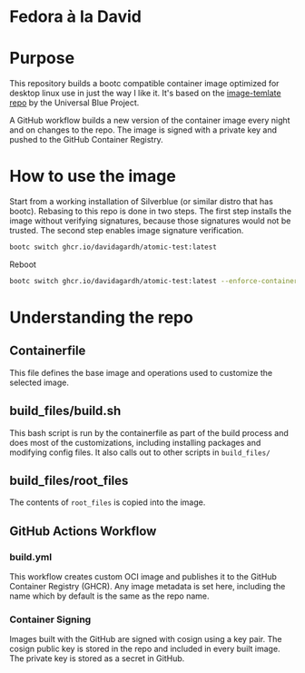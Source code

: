 # Fedora à la David

# Purpose

This repository builds a bootc compatible container image optimized for desktop linux use in just the way I like it. It's based on the [image-temlate repo](https://github.com/ublue-os/image-template) by the Universal Blue Project.

A GitHub workflow builds a new version of the container image every night and on changes to the repo. The image is signed with a private key and pushed to the GitHub Container Registry.

# How to use the image

Start from a working installation of Silverblue (or similar distro that has bootc). Rebasing to this repo is done in two steps. The first step installs the image without verifying signatures, because those signatures would not be trusted. The second step enables image signature verification.

```bash
bootc switch ghcr.io/davidagardh/atomic-test:latest
```

Reboot

```bash
bootc switch ghcr.io/davidagardh/atomic-test:latest --enforce-container-sigpolicy
```

# Understanding the repo

## Containerfile

This file defines the base image and operations used to customize the selected image.

## build_files/build.sh

This bash script is run by the containerfile as part of the build process and does most of the customizations, including installing packages and modifying config files. It also calls out to other scripts in `build_files/`

## build_files/root_files

The contents of `root_files` is copied into the image.

## GitHub Actions Workflow

### build.yml

This workflow creates custom OCI image and publishes it to the GitHub Container Registry (GHCR). Any image metadata is set here, including the name which by default is the same as the repo name.

### Container Signing

Images built with the GitHub are signed with cosign using a key pair. The cosign public key is stored in the repo and included in every built image. The private key is stored as a secret in GitHub.

